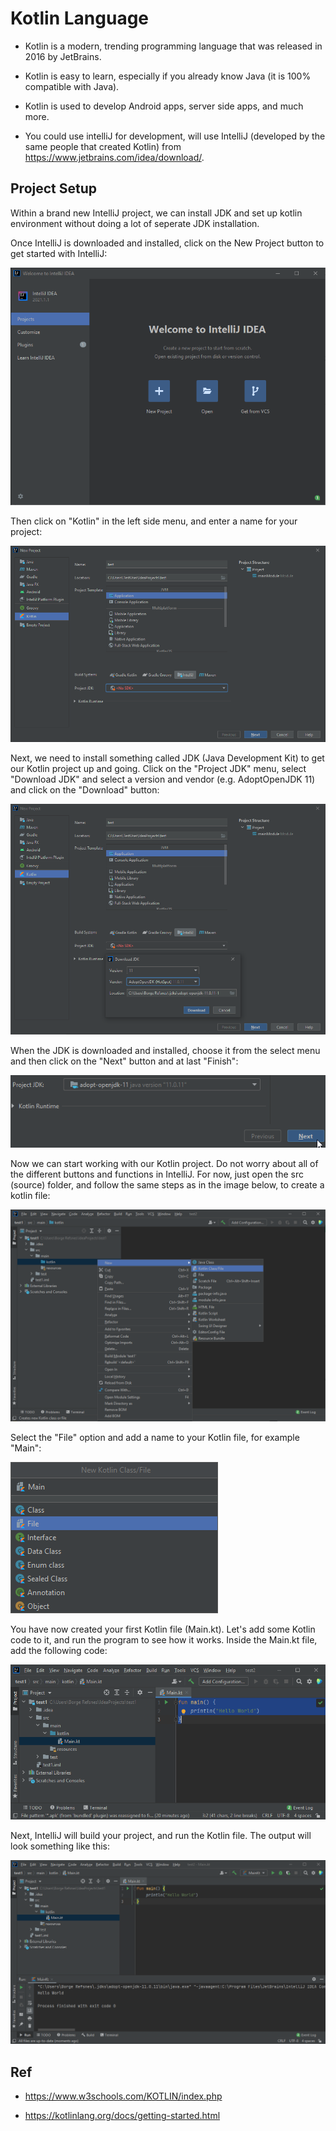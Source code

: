 # Kotlin Language

* Kotlin is a modern, trending programming language that was released in 2016 by JetBrains.

* Kotlin is easy to learn, especially if you already know Java (it is 100% compatible with Java).

* Kotlin is used to develop Android apps, server side apps, and much more.

* You could use intelliJ for development, will use IntelliJ (developed by the same people that created Kotlin) from https://www.jetbrains.com/idea/download/.

## Project Setup

Within a brand new IntelliJ project, we can install JDK and set up kotlin environment without doing a lot of seperate JDK installation.

Once IntelliJ is downloaded and installed, click on the New Project button to get started with IntelliJ:

![create_project](../../../images/kotlin/create_project.png)

Then click on "Kotlin" in the left side menu, and enter a name for your project:

![create_kotlin_project](../../../images/kotlin/create_kotlin_project.png)

Next, we need to install something called JDK (Java Development Kit) to get our Kotlin project up and going. Click on the "Project JDK" menu, select "Download JDK" and select a version and vendor (e.g. AdoptOpenJDK 11) and click on the "Download" button:

![install_jdk1](../../../images/kotlin/install_jdk1.png)

When the JDK is downloaded and installed, choose it from the select menu and then click on the "Next" button and at last "Finish":

![install_jdk2](../../../images/kotlin/install_jdk2.png)

Now we can start working with our Kotlin project. Do not worry about all of the different buttons and functions in IntelliJ. For now, just open the src (source) folder, and follow the same steps as in the image below, to create a kotlin file:

![create_kotlin_class](../../../images/kotlin/create_kotlin_class.png)

Select the "File" option and add a name to your Kotlin file, for example "Main":

![name_kotlin_file](../../../images/kotlin/name_kotlin_file.png)

You have now created your first Kotlin file (Main.kt). Let's add some Kotlin code to it, and run the program to see how it works. Inside the Main.kt file, add the following code:

![kotlin_code](../../../images/kotlin/kotlin_code.png)

Next, IntelliJ will build your project, and run the Kotlin file. The output will look something like this:

![run_kotlin](../../../images/kotlin/run_kotlin.png)

## Ref

- https://www.w3schools.com/KOTLIN/index.php

- https://kotlinlang.org/docs/getting-started.html